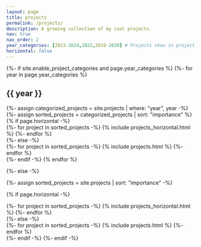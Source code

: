 ```yaml
---
layout: page
title: projects
permalink: /projects/
description: A growing collection of my cool projects.
nav: true
nav_order: 2
year_categories: [2023-2024,2022,2019-2020] # Projects show in project page
horizontal: false
---
```


<!-- pages/projects.md -->
<div class="projects">
{%- if site.enable_project_categories and page.year_categories %}
  <!-- Display categorized projects -->
  {%- for year in page.year_categories %}
  <h2 class="category">{{ year }}</h2>
  {%- assign categorized_projects = site.projects | where: "year", year -%}
  {%- assign sorted_projects = categorized_projects | sort: "importance" %}
  <!-- Generate cards for each project -->
  {% if page.horizontal -%}
  <div class="container">
    <div class="row row-cols-2">
    {%- for project in sorted_projects -%}
      {% include projects_horizontal.html %}
    {%- endfor %}
    </div>
  </div>
  {%- else -%}
  <div class="grid">
    {%- for project in sorted_projects -%}
      {% include projects.html %}
    {%- endfor %}
  </div>
  {%- endif -%}
  {% endfor %}

{%- else -%}
<!-- Display projects without categories -->
  {%- assign sorted_projects = site.projects | sort: "importance" -%}
  <!-- Generate cards for each project -->
  {% if page.horizontal -%}
  <div class="container">
    <div class="row row-cols-2">
    {%- for project in sorted_projects -%}
      {% include projects_horizontal.html %}
    {%- endfor %}
    </div>
  </div>
  {%- else -%}
  <div class="grid">
    {%- for project in sorted_projects -%}
      {% include projects.html %}
    {%- endfor %}
  </div>
  {%- endif -%}
{%- endif -%}
</div>
